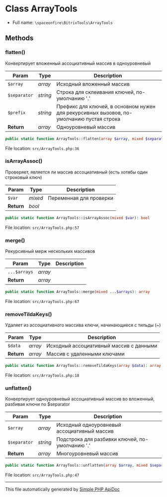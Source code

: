# Class ArrayTools

-   Full name: `\spaceonfire\BitrixTools\ArrayTools`

## Methods

### flatten()

Конвертирует вложенный ассоциативный массив в одноуровневый

| Param        | Type     | Description                                                                              |
| ------------ | -------- | ---------------------------------------------------------------------------------------- |
| `$array`     | _array_  | Исходный вложенный массив                                                                |
| `$separator` | _string_ | Строка для склеивания ключей, по-умолчанию '.'                                           |
| `$prefix`    | _string_ | Префикс для ключей, в основном нужен для рекурсивных вызовов, по-умолчанию пустая строка |
| **Return**   | _array_  | Одноуровневый массив                                                                     |

```php
public static function ArrayTools::flatten(array $array, mixed $separator = '.', mixed $prefix = ''): array
```

File location: `src/ArrayTools.php:36`

### isArrayAssoc()

Проверяет, является ли массив ассоциативный (есть хотябы один строковый ключ)

| Param      | Type    | Description             |
| ---------- | ------- | ----------------------- |
| `$var`     | _mixed_ | Переменная для проверки |
| **Return** | _bool_  |                         |

```php
public static function ArrayTools::isArrayAssoc(mixed $var): bool
```

File location: `src/ArrayTools.php:57`

### merge()

Рекурсивный мерж нескольких массивов

| Param        | Type    | Description |
| ------------ | ------- | ----------- |
| `...$arrays` | _array_ |             |
| **Return**   | _array_ |             |

```php
public static function ArrayTools::merge(mixed ...$arrays): array
```

File location: `src/ArrayTools.php:67`

### removeTildaKeys()

Удаляет из ассоциативного массива ключи, начинающиеся с тильды (~)

| Param      | Type    | Description                             |
| ---------- | ------- | --------------------------------------- |
| `$data`    | _array_ | Исходный ассоциативный массив с данными |
| **Return** | _array_ | Массив с удаленными ключами             |

```php
public static function ArrayTools::removeTildaKeys(array $data): array
```

File location: `src/ArrayTools.php:18`

### unflatten()

Конвертирует одноуровневый ассоциативный массив во вложенный, разбивая ключи по \$separator

| Param        | Type     | Description                                     |
| ------------ | -------- | ----------------------------------------------- |
| `$array`     | _array_  | Исходный одноуровневый ассоциативный массив     |
| `$separator` | _string_ | Подстрока для разбивки ключей, по-умолчанию '.' |
| **Return**   | _array_  | Многоуровневый массив                           |

```php
public static function ArrayTools::unflatten(array $array, mixed $separator = '.'): array
```

File location: `src/ArrayTools.php:47`

---

This file automatically generated by [Simple PHP ApiDoc](https://github.com/spaceonfire/simple-php-apidoc)
